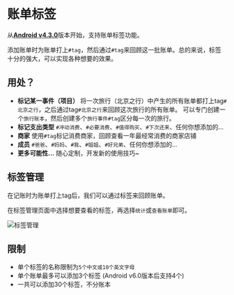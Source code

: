 # 账单标签

从[**Android v4.3.0**](https://www.coolapk.com/apk/kylec.me.lightbookkeeping)版本开始，支持账单标签功能。

添加账单时为账单打上`#tag`，然后通过`#tag`来回顾这一批账单。总的来说，标签十分的强大，可以实现各种想要的效果。

## 用处？

- **标记某一事件（项目）** 将一次旅行（北京之行）中产生的所有账单都打上tag`#北京之行`，之后通过tag`#北京之行`来回顾这次旅行的所有账单。 可以专门创建一个`旅行账本`，然后创建多个`旅行事件#tag`区分每一次的旅行。
- **标记支出类型** `#冲动消费`、`#必要消费`、`#值得购买`、`#下次还来`、任何你想添加的...
- **商家** 使用`#tag`标记消费商家，回顾查看一年最经常消费的商家店铺
- **成员** `#爸爸`、`#妈妈`、`#我`、`#姐姐`、`#好兄弟`、任何你想添加的...
- **更多可能性...** 随心定制，开发新的使用技巧~

## 标签管理

在记账时为账单打上tag后，我们可以通过标签来回顾账单。

在标签管理页面中选择想要查看的标签，再选择`统计`或`查看账单`即可。

![标签管理](https://z3.ax1x.com/2021/09/01/hBxBwQ.png)

## 限制

- 单个标签的名称限制为`5个中文或10个英文字母`
- 单个账单最多可以添加3个标签 (Android v6.0版本后支持4个)
- 一共可以添加30个标签，不分账本


